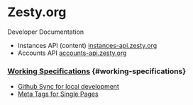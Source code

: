 # Zesty.org

Developer Documentation

* Instances API \(content\) [instances-api.zesty.org](https://instances-api.zesty.org/)
* Accounts API [accounts-api.zesty.org](https://accounts-api.zesty.org/)

### [Working Specifications](https://www.zesty.org/specs) {#working-specifications}

* [Github Sync for local development](https://docs.google.com/document/d/1PCOXFzI20O4XoPwRpKWMInXkpeZyV7phwFeq5d3hVN8/edit?usp=sharing)
* [Meta Tags for Single Pages](https://docs.google.com/document/d/1dXzNhLsnu7xoyE-SK9g9jii9L4lq8cU-H0B01HzT5F8/edit)


